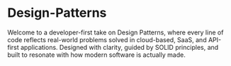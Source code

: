 # Design-Patterns
Welcome to a developer-first take on Design Patterns, where every line of code reflects real-world problems solved in cloud-based, SaaS, and API-first applications. Designed with clarity, guided by SOLID principles, and built to resonate with how modern software is actually made.
